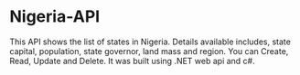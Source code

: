# Nigeria-API
This API shows the list of states in Nigeria. Details available includes, state capital, population, state governor, land mass and region.
You can Create, Read, Update and Delete.
It was built using .NET web api and c#.
